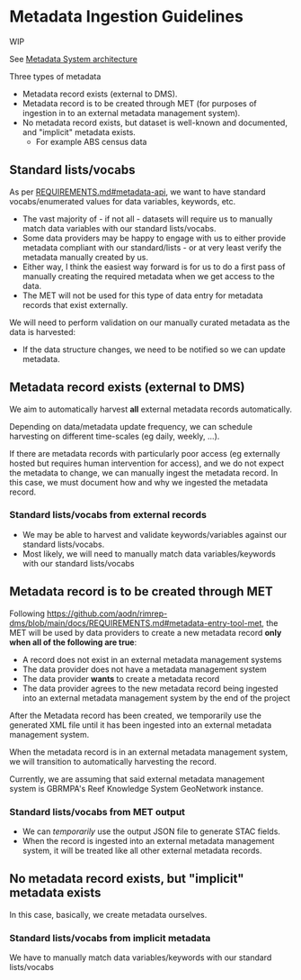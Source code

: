# Metadata Ingestion Guidelines

WIP

See [Metadata System architecture](../architecture/components/metadata-system.md)

Three types of metadata

- Metadata record exists (external to DMS).
- Metadata record is to be created through MET (for purposes of ingestion in to an external metadata management system).
- No metadata record exists, but dataset is well-known and documented, and "implicit" metadata exists.
  - For example ABS census data

## Standard lists/vocabs

As per [REQUIREMENTS.md#metadata-api](https://github.com/aodn/rimrep-dms/blob/main/docs/REQUIREMENTS.md#metadata-api), we want to have standard vocabs/enumerated values for data variables, keywords, etc.

- The vast majority of - if not all - datasets will require us to manually match data variables with our standard lists/vocabs.
- Some data providers may be happy to engage with us to either provide metadata compliant with our standard/lists - or at very least verify the metadata manually created by us.
- Either way, I think the easiest way forward is for us to do a first pass of manually creating the required metadata when we get access to the data.
- The MET will not be used for this type of data entry for metadata records that exist externally.

We will need to perform validation on our manually curated metadata as the data is harvested:

- If the data structure changes, we need to be notified so we can update metadata.

## Metadata record exists (external to DMS)

We aim to automatically harvest **all** external metadata records automatically.

Depending on data/metadata update frequency, we can schedule harvesting on different time-scales (eg daily, weekly, ...).

If there are metadata records with particularly poor access (eg externally hosted but requires human intervention for access), and we do not expect the metadata to change, we can manually ingest the metadata record. In this case, we must document how and why we ingested the metadata record.

### Standard lists/vocabs from external records

- We may be able to harvest and validate keywords/variables against our standard lists/vocabs.
- Most likely, we will need to manually match data variables/keywords with our standard lists/vocabs

## Metadata record is to be created through MET

Following https://github.com/aodn/rimrep-dms/blob/main/docs/REQUIREMENTS.md#metadata-entry-tool-met, the MET will be used by data providers to create a new metadata record **only when all of the following are true**:

- A record does not exist in an external metadata management systems
- The data provider does not have a metadata management system
- The data provider **wants** to create a metadata record
- The data provider agrees to the new metadata record being ingested into an external metadata management system by the end of the project

After the Metadata record has been created, we temporarily use the generated XML file until it has been ingested into an external metadata management system.

When the metadata record is in an external metadata management system, we will transition to automatically harvesting the record.

Currently, we are assuming that said external metadata management system is GBRMPA's Reef Knowledge System GeoNetwork instance.

### Standard lists/vocabs from MET output

- We can _temporarily_ use the output JSON file to generate STAC fields.
- When the record is ingested into an external metadata management system, it will be treated like all other external metadata records.

## No metadata record exists, but "implicit" metadata exists

In this case, basically, we create metadata ourselves.

### Standard lists/vocabs from implicit metadata

We have to manually match data variables/keywords with our standard lists/vocabs
